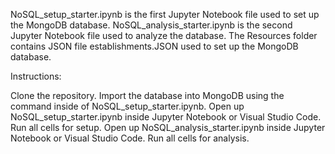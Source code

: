 NoSQL_setup_starter.ipynb is the first Jupyter Notebook file used to set up the MongoDB database.
NoSQL_analysis_starter.ipynb is the second Jupyter Notebook file used to analyze the database.
The Resources folder contains JSON file establishments.JSON used to set up the MongoDB database.

Instructions:

Clone the repository.
Import the database into MongoDB using the command inside of NoSQL_setup_starter.ipynb.
Open up NoSQL_setup_starter.ipynb inside Jupyter Notebook or Visual Studio Code.
Run all cells for setup.
Open up NoSQL_analysis_starter.ipynb inside Jupyter Notebook or Visual Studio Code.
Run all cells for analysis.
